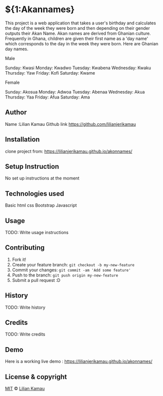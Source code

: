 # ${1:Akannames}

This project is a web application that takes a user's birthday and calculates the day of the week they were born and then depending on their gender outputs their Akan Name. Akan names are derived from Ghanian culture. Frequently in Ghana, children are given their first name as a 'day name' which corresponds to the day in the week they were born. Here are Ghanian day names.

Male

Sunday: Kwasi
Monday: Kwadwo
Tuesday: Kwabena
Wednesday: Kwaku
Thursday: Yaw
Friday: Kofi
Saturday: Kwame

Female

Sunday: Akosua
Monday: Adwoa
Tuesday: Abenaa
Wednesday: Akua
Thursday: Yaa
Friday: Afua
Saturday: Ama

## Author

Name :Lilian Kamau
Github link https://github.com/lilianjerikamau

## Installation

clone project from: https://lilianjerikamau.github.io/akonnames/

## Setup Instruction

No set up instructions at the moment

## Technologies used

Basic html
css
Bootstrap
Javascript

## Usage

TODO: Write usage instructions

## Contributing

1. Fork it!
2. Create your feature branch: `git checkout -b my-new-feature`
3. Commit your changes: `git commit -am 'Add some feature'`
4. Push to the branch: `git push origin my-new-feature`
5. Submit a pull request :D

## History

TODO: Write history

## Credits

TODO: Write credits

## Demo

Here is a working live demo : https://lilianjerikamau.github.io/akonnames/

## License & copyright

[MIT](https://choosealicense.com/licenses/mit/) © [Lilian Kamau](https://github.com/lilianjerikamau/lilianjerikamau.github.io)

